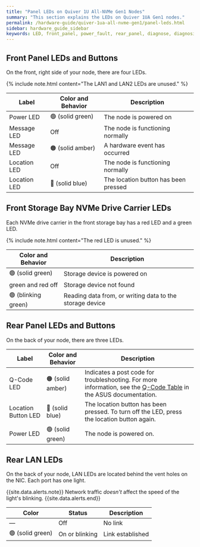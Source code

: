 ```yaml
---
title: "Panel LEDs on Quiver 1U All-NVMe Gen1 Nodes"
summary: "This section explains the LEDs on Quiver 1UA Gen1 nodes."
permalink: /hardware-guide/quiver-1ua-all-nvme-gen1/panel-leds.html
sidebar: hardware_guide_sidebar
keywords: LED, front_panel, power_fault, rear_panel, diagnose, diagnosis, hardware_health, Quiver_1U_All-NVMe_Gen1
---
```


## Front Panel LEDs and Buttons

On the front, right side of your node, there are four LEDs. 

{% include note.html content="The LAN1 and LAN2 LEDs are unused." %}

| Label        | Color and Behavior | Description                             |
| ------------ | ------------------ | --------------------------------------- |
| Power LED    | 🟢 (solid green)   | The node is powered on                  |
| Message LED  | Off                | The node is functioning normally        |
| Message LED  | 🟠 (solid amber)   | A hardware event has occurred           |
| Location LED | Off                | The node is functioning normally        |
| Location LED | 🔵 (solid blue)    | The location button has been pressed    |



## Front Storage Bay NVMe Drive Carrier LEDs

Each NVMe drive carrier in the front storage bay has a red LED and a green LED.

{% include note.html content="The red LED is unused." %}

| Color and Behavior  | Description                                              |
| ------------------- | -------------------------------------------------------- |
| 🟢 (solid green)    | Storage device is powered on                             |
| green and red off   | Storage device not found                                 |
| 🟢 (blinking green) | Reading data from, or writing data to the storage device |


## Rear Panel LEDs and Buttons

On the back of your node, there are three LEDs.

| Label               | Color and Behavior | Description                             |
| ------------------- | ------------------ | --------------------------------------- |
| Q-Code LED          | 🟠 (solid amber)   | Indicates a post code for troubleshooting. For more information, see the [Q-Code Table](https://dlcdnets.asus.com/pub/ASUS/server/RS500A-E12-RS12U/Manual/E21507_RS500A-E12-RS12U_UM_V2_WEB.pdf?model=RS500A-E12-RS12U#page=23) in the ASUS documentation. |
| Location Button LED | 🔵 (solid blue)    | The location button has been pressed. To turn off the LED, press the location button again. |
| Power LED           | 🟢 (solid green)   | The node is powered on. |

## Rear LAN LEDs

On the back of your node, LAN LEDs are located behind the vent holes on the NIC. Each port has one light.

{{site.data.alerts.note}}
Network traffic <em>doesn't</em> affect the speed of the light's blinking.
{{site.data.alerts.end}}


| Color            | Status             | Description      |
| ---------------- | ------------------ | ---------------- |
| &#8212;          | Off                | No link          |
| 🟢 (solid green) | On or blinking     | Link established |
